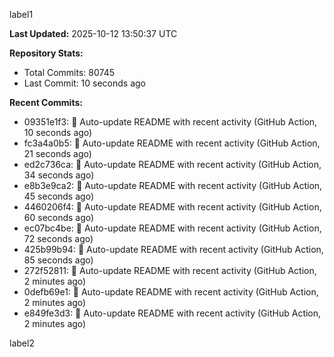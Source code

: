 
label1 
<!-- ACTIVITY_START -->
**Last Updated:** 2025-10-12 13:50:37 UTC

**Repository Stats:**
- Total Commits: 80745
- Last Commit: 10 seconds ago

**Recent Commits:**
- 09351e1f3: 🤖 Auto-update README with recent activity (GitHub Action, 10 seconds ago)
- fc3a4a0b5: 🤖 Auto-update README with recent activity (GitHub Action, 21 seconds ago)
- ed2c736ca: 🤖 Auto-update README with recent activity (GitHub Action, 34 seconds ago)
- e8b3e9ca2: 🤖 Auto-update README with recent activity (GitHub Action, 45 seconds ago)
- 4460206f4: 🤖 Auto-update README with recent activity (GitHub Action, 60 seconds ago)
- ec07bc4be: 🤖 Auto-update README with recent activity (GitHub Action, 72 seconds ago)
- 425b99b94: 🤖 Auto-update README with recent activity (GitHub Action, 85 seconds ago)
- 272f52811: 🤖 Auto-update README with recent activity (GitHub Action, 2 minutes ago)
- 0defb69e1: 🤖 Auto-update README with recent activity (GitHub Action, 2 minutes ago)
- e849fe3d3: 🤖 Auto-update README with recent activity (GitHub Action, 2 minutes ago)
<!-- ACTIVITY_END -->

label2
